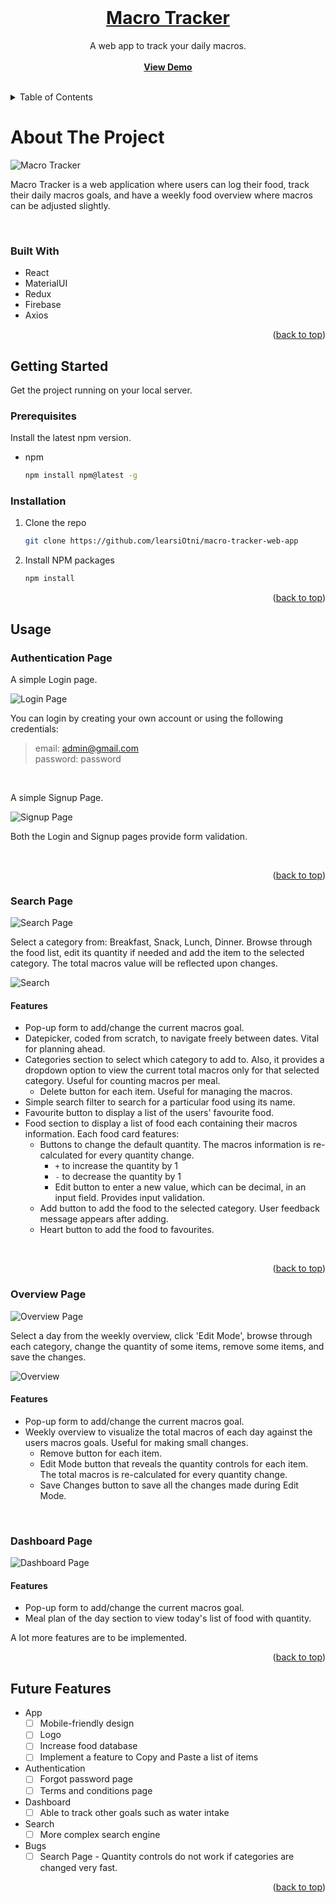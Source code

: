 <!-- PROJECT LOGO -->

<br />
<div align="center" id="readme-top">
  <a href="https://github.com/learsiOtni/macro-tracker-web-app">
    <h1 align="center">Macro Tracker</h1>
  </a>


  <p align="center">
    A web app to track your daily macros.
    <br />
    <br />
    <a href="https://macro-tracker-5e99c.web.app/signin">
      <strong>View Demo</strong>
    </a>
    <br />
    <br />
  </p>
</div>


<!-- TABLE OF CONTENTS -->
<details>
  <summary>Table of Contents</summary>
  <ol>
    <li>
      <a href="#about-the-project">About The Project</a>
      <ul>
        <li><a href="#built-with">Built With</a></li>
      </ul>
    </li>
    <li>
      <a href="#getting-started">Getting Started</a>
      <ul>
        <li><a href="#prerequisites">Prerequisites</a></li>
        <li><a href="#installation">Installation</a></li>
      </ul>
    </li>
    <li>
      <a href="#usage">Usage</a>
      <ul>
        <li><a href="#authentication-page">Authentication Page</a></li>
        <li><a href="#search-page">Search Page</a></li>
        <li><a href="#overview-page">Overview Page</a></li>
        <li><a href="#dashboard-page">Dashboard Page</a></li>
      </ul>
    </li>
    <li><a href="#future-features">Future Features</a></li>
  </ol>
</details>



<!-- ABOUT THE PROJECT -->
# About The Project

![Macro Tracker](https://github.com/learsiOtni/macro-tracker-web-app/blob/main/screenshots/home.png "Macro Tracker")

Macro Tracker is a web application where users can log their food, track their daily macros goals, and have a weekly food overview where macros can be adjusted slightly.

</br>

### Built With

* React
* MaterialUI
* Redux
* Firebase
* Axios

<p align="right">(<a href="#readme-top">back to top</a>)</p>



<!-- GETTING STARTED -->
## Getting Started

Get the project running on your local server.

### Prerequisites

Install the latest npm version.
* npm
  ```sh
  npm install npm@latest -g
  ```

### Installation

1. Clone the repo
   ```sh
   git clone https://github.com/learsiOtni/macro-tracker-web-app
   ```
2. Install NPM packages
   ```sh
   npm install
   ```


<p align="right">(<a href="#readme-top">back to top</a>)</p>



<!-- USAGE EXAMPLES -->
## Usage

### Authentication Page

A simple Login page.

![Login Page](https://github.com/learsiOtni/macro-tracker-web-app/blob/main/screenshots/login.png "Login Page")

You can login by creating your own account or using the following credentials:

>email: admin@gmail.com  
>password: password

</br>

A simple Signup Page.

![Signup Page](https://github.com/learsiOtni/macro-tracker-web-app/blob/main/screenshots/signup.png "Signup Page")

Both the Login and Signup pages provide form validation.

</br>
<p align="right">(<a href="#readme-top">back to top</a>)</p>

### Search Page

![Search Page](https://github.com/learsiOtni/macro-tracker-web-app/blob/main/screenshots/search.png "Search Page")

Select a category from: Breakfast, Snack, Lunch, Dinner. Browse through the food list, edit its quantity if needed and add the item to the selected category. The total macros value will be reflected upon changes.

![Search](https://user-images.githubusercontent.com/108980854/195131318-7f61dc34-4f10-4322-b3ad-b81a5f95b30c.gif)

#### Features

* Pop-up form to add/change the current macros goal.
* Datepicker, coded from scratch, to navigate freely between dates. Vital for planning ahead.
* Categories section to select which category to add to. Also, it provides a dropdown option to view the current total macros only for that selected category. Useful for counting macros per meal. 
  * Delete button for each item. Useful for managing the macros.
* Simple search filter to search for a particular food using its name.
* Favourite button to display a list of the users' favourite food.
* Food section to display a list of food each containing their macros information. Each food card features:
  * Buttons to change the default quantity. The macros information is re-calculated for every quantity change.
    * `+` to increase the quantity by 1
    * `-` to decrease the quantity by 1
    * Edit button to enter a new value, which can be decimal, in an input field. Provides input validation.
  * Add button to add the food to the selected category. User feedback message appears after adding. 
  * Heart button to add the food to favourites.

</br>
<p align="right">(<a href="#readme-top">back to top</a>)</p>


### Overview Page

![Overview Page](https://github.com/learsiOtni/macro-tracker-web-app/blob/main/screenshots/overview.png "Overview Page")

Select a day from the weekly overview, click 'Edit Mode', browse through each category, change the quantity of some items, remove some items, and save the changes.

![Overview](https://user-images.githubusercontent.com/108980854/195131455-f2f3ae16-5afd-42c3-a5d6-4e9ac3b31631.gif)

#### Features

* Pop-up form to add/change the current macros goal.
* Weekly overview to visualize the total macros of each day against the users macros goals. Useful for making small changes.
  * Remove button for each item.
  * Edit Mode button that reveals the quantity controls for each item. The total macros is re-calculated for every quantity change.
  * Save Changes button to save all the changes made during Edit Mode.

</br>

### Dashboard Page

![Dashboard Page](https://github.com/learsiOtni/macro-tracker-web-app/blob/main/screenshots/dashboard.png "Dashboard Page")

#### Features

* Pop-up form to add/change the current macros goal.
* Meal plan of the day section to view today's list of food with quantity.

A lot more features are to be implemented.

<p align="right">(<a href="#readme-top">back to top</a>)</p>



<!-- ROADMAP -->
## Future Features

- App
    - [ ] Mobile-friendly design
    - [ ] Logo
    - [ ] Increase food database
    - [ ] Implement a feature to Copy and Paste a list of items
- Authentication
    - [ ] Forgot password page
    - [ ] Terms and conditions page
- Dashboard
    - [ ] Able to track other goals such as water intake
- Search
    - [ ] More complex search engine
- Bugs
    - [ ] Search Page - Quantity controls do not work if categories are changed very fast.

<p align="right">(<a href="#readme-top">back to top</a>)</p>
